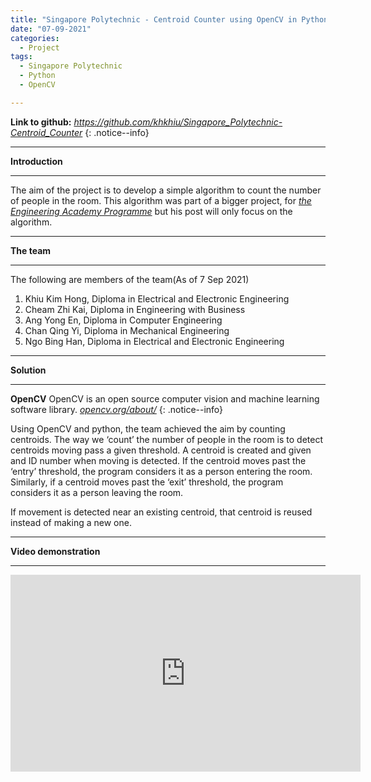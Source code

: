 ```yaml
---
title: "Singapore Polytechnic - Centroid Counter using OpenCV in Python"
date: "07-09-2021"
categories:
  - Project
tags:
  - Singapore Polytechnic
  - Python
  - OpenCV

---
```


**Link to github:**
<cite><a href="https://github.com/khkhiu/Singapore_Polytechnic-Centroid_Counter">https://github.com/khkhiu/Singapore_Polytechnic-Centroid_Counter</a></cite>
{: .notice--info}

***

<strong>Introduction</strong>

***
The aim of the project is to develop a simple algorithm to count the number of people in the room. This algorithm was part of a bigger project, for <cite><a href="https://www.sp.edu.sg/engineering-cluster/eee/engineering-academy/the-programme">the Engineering Academy Programme</a></cite> but his post will only focus on the algorithm.

***

<strong>The team</strong>

***
The following are members of the team(As of 7 Sep 2021)

1. Khiu Kim Hong, Diploma in Electrical and Electronic Engineering
2. Cheam Zhi Kai, Diploma in Engineering with Business
3. Ang Yong En, Diploma in Computer Engineering
4. Chan Qing Yi, Diploma in Mechanical Engineering
5. Ngo Bing Han, Diploma in Electrical and Electronic Engineering

***

<strong>Solution</strong>

***
**OpenCV** OpenCV is an open source computer vision and machine learning software library.
<cite><a href="https://opencv.org/about/">opencv.org/about/</a></cite>
{: .notice--info}

Using OpenCV and python, the team achieved the aim by counting centroids. The way we ‘count’ the number of people in the room is to detect centroids moving pass a given threshold. A centroid is created and given and ID number when moving is detected. If the centroid moves past the ‘entry’ threshold, the program considers it as a person entering the room. Similarly, if a centroid moves past the ‘exit’ threshold, the program considers it as a person leaving the room.

If movement is detected near an existing centroid, that centroid is reused instead of making a new one.


***

<strong>Video demonstration</strong>

***

<iframe width="560" height="315" src="https://www.youtube.com/embed/nILaMWWoH28" title="YouTube video player" frameborder="0" allow="accelerometer; autoplay; clipboard-write; encrypted-media; gyroscope; picture-in-picture" allowfullscreen></iframe>